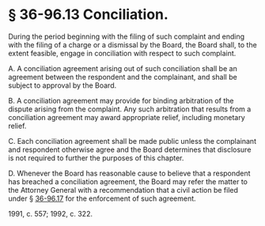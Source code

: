 # § 36-96.13 Conciliation.

<p>During the period beginning with the filing of such complaint and ending with the filing of a charge or a dismissal by the Board, the Board shall, to the extent feasible, engage in conciliation with respect to such complaint.</p><p>A. A conciliation agreement arising out of such conciliation shall be an agreement between the respondent and the complainant, and shall be subject to approval by the Board.</p><p>B. A conciliation agreement may provide for binding arbitration of the dispute arising from the complaint. Any such arbitration that results from a conciliation agreement may award appropriate relief, including monetary relief.</p><p>C. Each conciliation agreement shall be made public unless the complainant and respondent otherwise agree and the Board determines that disclosure is not required to further the purposes of this chapter.</p><p>D. Whenever the Board has reasonable cause to believe that a respondent has breached a conciliation agreement, the Board may refer the matter to the Attorney General with a recommendation that a civil action be filed under § <a href='http://law.lis.virginia.gov/vacode/36-96.17/'>36-96.17</a> for the enforcement of such agreement.</p><p>1991, c. 557; 1992, c. 322.</p>